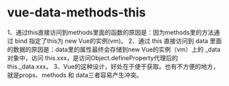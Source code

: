 # vue-data-methods-this
1、通过this直接访问到methods里面的函数的原因是：因为methods里的方法通过 bind 指定了this为 new Vue的实例(vm)。
2、通过 this 直接访问到 data 里面的数据的原因是：data里的属性最终会存储到new Vue的实例（vm）上的 _data对象中，访问 this.xxx，是访问Object.defineProperty代理后的 this._data.xxx。
3、Vue的这种设计，好处在于便于获取。也有不方便的地方，就是props、methods 和 data三者容易产生冲突。